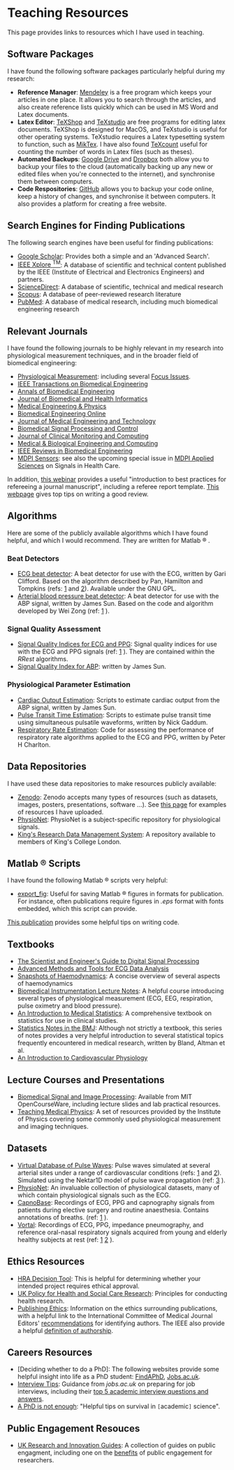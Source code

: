 # Teaching Resources

This page provides links to resources which I have used in teaching.

## Software Packages

I have found the following software packages particularly helpful during my research:

* **Reference Manager**: [Mendeley](https://www.mendeley.com/) is a free program which keeps your articles in one place. It allows you to search through the articles, and also create reference lists quickly which can be used in MS Word and Latex documents.
* **Latex Editor**: [TeXShop](https://en.wikipedia.org/wiki/TeXShop) and [TeXstudio](http://www.texstudio.org/) are free programs for editing latex documents. TeXShop is designed for MacOS, and TeXstudio is useful for other operating systems. TeXstudio requires a Latex typesetting system to function, such as [MikTex](https://miktex.org/). I have also found [TeXcount](https://www.ctan.org/tex-archive/support/texcount) useful for counting the number of words in Latex files (such as theses).
* **Automated Backups**: [Google Drive](https://www.google.com/drive/) and [Dropbox](https://www.dropbox.com/) both allow you to backup your files to the cloud (automatically backing up any new or edited files when you're connected to the internet), and synchronise them between computers.
* **Code Respositories**: [GitHub](https://github.com/) allows you to backup your code online, keep a history of changes, and synchronise it between computers. It also provides a platform for creating a free website.

## Search Engines for Finding Publications

The following search engines have been useful for finding publications:

* [Google Scholar](https://scholar.google.co.uk/): Provides both a simple and an 'Advanced Search'.
* [IEEE Xplore <sup>TM</sup>](http://ieeexplore.ieee.org/): A database of scientific and technical content published by the IEEE (Institute of Electrical and Electronics Engineers) and partners.
* [ScienceDirect](http://www.sciencedirect.com/): A database of scientific, technical and medical research
* [Scopus](https://www.scopus.com/): A database of peer-reviewed research literature
* [PubMed](https://www.ncbi.nlm.nih.gov/pubmed/): A database of medical research, including much biomedical engineering research

## Relevant Journals

I have found the following journals to be highly relevant in my research into physiological measurement techniques, and in the broader field of biomedical engineering:

* [Physiological Measurement](http://iopscience.iop.org/journal/0967-3334/): including several [Focus Issues](http://iopscience.iop.org/journal/0967-3334/page/Focus%20issues).
* [IEEE Transactions on Biomedical Engineering](https://ieeexplore.ieee.org/xpl/RecentIssue.jsp?punumber=10)
* [Annals of Biomedical Engineering](http://www.springer.com/biomed/journal/10439)
* [Journal of Biomedical and Health Informatics](http://ieeexplore.ieee.org/xpl/RecentIssue.jsp?punumber=6221020)
* [Medical Engineering & Physics](https://www.journals.elsevier.com/medical-engineering-and-physics)
* [Biomedical Engineering Online](https://biomedical-engineering-online.biomedcentral.com/)
* [Journal of Medical Engineering and Technology](http://www.tandfonline.com/loi/ijmt20)
* [Biomedical Signal Processing and Control](https://www.journals.elsevier.com/biomedical-signal-processing-and-control/)
* [Journal of Clinical Monitoring and Computing](http://www.springer.com/medicine/anesthesiology/journal/10877)
* [Medical & Biological Engineering and Computing](https://link.springer.com/journal/11517)
* [IEEE Reviews in Biomedical Engineering](http://ieeexplore.ieee.org/xpl/RecentIssue.jsp?punumber=4664312/)
* [MDPI Sensors](http://www.mdpi.com/journal/sensors): see also the upcoming special issue in [MDPI Applied Sciences](https://www.mdpi.com/si/applsci/Signals_Care) on Signals in Health Care.

In addition, [this webinar](https://www.brighttalk.com/webcast/8013/301799/an-introduction-to-best-practices-for-refereeing-a-journal-manuscript) provides a useful "introduction to best practices for refereeing a journal manuscript", including a referee report template. [This webpage](http://www.drpaulwong.com/how-to-write-a-good-manuscript-review/) gives top tips on writing a good review.

## Algorithms

Here are some of the publicly available algorithms which I have found helpful, and which I would recommend. They are written for Matlab &reg; .

### Beat Detectors

* [ECG beat detector](http://www.mit.edu/~gari/CODE/ECGtools/ecgBag/rpeakdetect.m): A beat detector for use with the ECG, written by Gari Clifford. Based on the algorithm described by Pan, Hamilton and Tompkins (refs: [1](http://doi.org/10.1109/TBME.1985.325532) and [2](http://doi.org/10.1109/TBME.1986.325695)). Available under the GNU GPL.
* [Arterial blood pressure beat detector](https://www.physionet.org/physiotools/cardiac-output/code/2analyze/wabp.m): A beat detector for use with the ABP signal, written by James Sun. Based on the code and algorithm developed by Wei Zong (ref: [1](http://doi.org/10.1109/CIC.2003.1291140) ).

### Signal Quality Assessment

* [Signal Quality Indices for ECG and PPG](http://peterhcharlton.github.io/RRest/algorithms.html): Signal quality indices for use with the ECG and PPG signals (ref: [1](https://doi.org/10.1109/JBHI.2014.2338351) ). They are contained within the *RRest* algorithms.
* [Signal Quality Index for ABP](https://www.physionet.org/physiotools/cardiac-output/code/2analyze/jSQI.m): written by James Sun.

### Physiological Parameter Estimation

* [Cardiac Output Estimation](https://www.physionet.org/physiotools/cardiac-output/): Scripts to estimate cardiac output from the ABP signal, written by James Sun.
* [Pulse Transit Time Estimation](http://uk.mathworks.com/matlabcentral/fileexchange/37746-ttalgorithm): Scripts to estimate pulse transit time using simultaneous pulsatile waveforms, written by Nick Gaddum.
* [Respiratory Rate Estimation](http://peterhcharlton.github.io/RRest/algorithms.html): Code for assessing the performance of respiratory rate algorithms applied to the ECG and PPG, written by Peter H Charlton.


## Data Repositories

I have used these data repositories to make resources publicly available:

* [Zenodo](https://zenodo.org/): Zenodo accepts many types of resources (such as datasets, images, posters, presentations, software ...). See [this page](https://zenodo.org/search?page=1&size=20&q=%22peter%20h%20charlton%22) for examples of resources I have uploaded.
* [PhysioNet](https://www.physionet.org/): PhysioNet is a subject-specific repository for physiological signals.
* [King's Research Data Management System](https://www.kcl.ac.uk/library/researchsupport/research-data-management/Preserve-and-Share/Deposit-your-data-with-Kings3.aspx): A repository available to members of King's College London.

## Matlab &reg; Scripts

I have found the following Matlab &reg; scripts very helpful:

* [export_fig](https://uk.mathworks.com/matlabcentral/fileexchange/23629-export-fig): Useful for saving Matlab &reg; figures in formats for publication. For instance, often publications require figures in *.eps* format with fonts embedded, which this script can provide.

[This publication](http://doi.org/10.1371/journal.pbio.1001745) provides some helpful tips on writing code.

## Textbooks

* [The Scientist and Engineer's Guide to Digital Signal Processing](http://www.dspguide.com/)
* [Advanced Methods and Tools for ECG Data Analysis](http://www.robots.ox.ac.uk/~gari/ecgbook.html)
* [Snapshots of Haemodynamics](https://doi.org/10.1007/978-1-4419-6363-5): A concise overview of several aspects of haemodynamics
* [Biomedical Instrumentation Lecture Notes](https://www.robots.ox.ac.uk/~neil/teaching/lectures/med_elec/): A helpful course introducing several types of physiological measurement (ECG, EEG, respiration, pulse oximetry and blood pressure).
* [An Introduction to Medical Statistics](https://www-users.york.ac.uk/~mb55/intro/introcon.htm): A comprehensive textbook on statistics for use in clinical studies.
* [Statistics Notes in the BMJ](https://www-users.york.ac.uk/~mb55/pubs/pbstnote.htm): Although not strictly a textbook, this series of notes provides a very helpful introduction to several statistical topics frequently encountered in medical research, written by Bland, Altman et al.
* [An Introduction to Cardiovascular Physiology](https://www.sciencedirect.com/science/book/9780750610285)

## Lecture Courses and Presentations

* [Biomedical Signal and Image Processing](https://ocw.mit.edu/courses/health-sciences-and-technology/hst-582j-biomedical-signal-and-image-processing-spring-2007/index.htm): Available from MIT OpenCourseWare, including lecture slides and lab practical resources.
* [Teaching Medical Physics](http://www.iop.org/education/teacher/resources/teaching-medical-physics/page_54690.html): A set of resources provided by the Institute of Physics covering some commonly used physiological measurement and imaging techniques.

## Datasets

* [Virtual Database of Pulse Waves](http://haemod.uk/virtual-database): Pulse waves simulated at several arterial sites under a range of cardiovascular conditions (refs: [1](http://doi.org/10.1152/ajpheart.00175.2015) and [2](https://doi.org/10.1016/j.jbiomech.2016.11.001)). Simulated using the Nektar1D model of pulse wave propagation (ref: [3](https://www.researchgate.net/profile/Jordi_Alastruey/publication/256009078_Arterial_pulse_wave_haemodynamics/links/00b7d52164d5dd7b3c000000/Arterial-pulse-wave-haemodynamics.pdf) ).
* [PhysioNet](https://physionet.org/): An invaluable collection of physiological datasets, many of which contain physiological signals such as the ECG.
* [CapnoBase](http://www.capnobase.org/database/pulse-oximeter-ieee-tbme-benchmark/): Recordings of ECG, PPG and capnography signals from patients during elective surgery and routine anaesthesia. Contains annotations of breaths. (ref: [1](http://doi.org/10.1109/TBME.2013.2246160) ).
* [Vortal](http://peterhcharlton.github.io/RRest/vortal_dataset.html): Recordings of ECG, PPG, impedance pneumography, and reference oral-nasal respiratory signals acquired from young and elderly healthy subjects at rest (ref: [1](http://doi.org/10.1088/0967-3334/37/4/610) [2](http://doi.org/10.1088/1361-6579/aa670e) ).

## Ethics Resources

* [HRA Decision Tool](http://www.hra-decisiontools.org.uk/ethics/): This is helpful for determining whether your intended project requires ethical approval.
* [UK Policy for Health and Social Care Research](https://www.hra.nhs.uk/planning-and-improving-research/policies-standards-legislation/uk-policy-framework-health-social-care-research/): Principles for conducting health research.
* [Publishing Ethics](https://authorservices.wiley.com/asset/Best-Practice-Guidelines-on-Publishing-Ethics-2ed.pdf): Information on the ethics surrounding publications, with a helpful link to the International Committee of Medical Journal Editors' [recommendations](http://www.icmje.org/recommendations/browse/roles-and-responsibilities/defining-the-role-of-authors-and-contributors.html) for identifying authors. The IEEE also provide a helpful [definition of authorship](http://ieeeauthorcenter.ieee.org/publish-with-ieee/publishing-ethics/definition-of-authorship/).

## Careers Resources

* [Deciding whether to do a PhD]: The following websites provide some helpful insight into life as a PhD student: [FindAPhD](https://www.findaphd.com/advice/doing/), [Jobs.ac.uk](https://blog.jobs.ac.uk/phd-student/).
* [Interview Tips](http://www.jobs.ac.uk/careers-advice/interview-tips/): Guidance from *jobs.ac.uk* on preparing for job interviews, including their [top 5 academic interview questions and answers](http://www.jobs.ac.uk/careers-advice/interview-tips/1276/top-5-academic-interview-questions-and-answers).
* [A PhD is not enough](https://books.google.co.uk/books?id=ITOb1M1JXkUC): "Helpful tips on survival in `[`academic`]` science".

## Public Engagement Resouces

* [UK Research and Innovation Guides](https://www.ukri.org/public-engagement/research-council-partners-and-public-engagement-with-research/guides-policies-research-and-publications/): A collection of guides on public engagment, including one on the [benefits](https://www.ukri.org/files/legacy/scisoc/rcukbenefitsofpe-pdf/) of public engagement for researchers.
